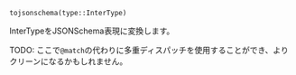 ```
tojsonschema(type::InterType)
```

InterTypeをJSONSchema表現に変換します。

TODO: ここで`@match`の代わりに多重ディスパッチを使用することができ、よりクリーンになるかもしれません。
